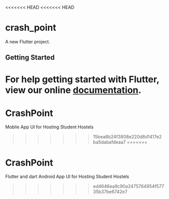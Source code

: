 <<<<<<< HEAD
<<<<<<< HEAD
# crash_point

A new Flutter project.

## Getting Started

For help getting started with Flutter, view our online
[documentation](https://flutter.io/).
=======
# CrashPoint
Moblie App UI for Hosting Student Hostels
>>>>>>> 15bea8b24f3808e220d8d1417e2ba5dabafdeaa7
=======
# CrashPoint
Flutter and dart Android App UI for Hosting Student Hostels
>>>>>>> ed4646ea9c90a2475764954f57735b37be6742e7
